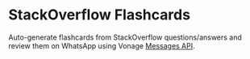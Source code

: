 # StackOverflow Flashcards

Auto-generate flashcards from StackOverflow questions/answers and review them on WhatsApp using Vonage [Messages API]().
